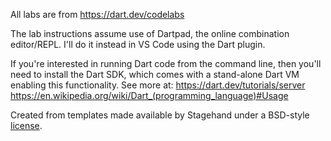 All labs are from https://dart.dev/codelabs

The lab instructions assume use of Dartpad, the online combination editor/REPL.
I'll do it instead in VS Code using the Dart plugin.

If you're interested in running Dart code from the command line,
then you'll need to install the Dart SDK,
which comes with a stand-alone Dart VM enabling this functionality.
    See more at:
    https://dart.dev/tutorials/server
    https://en.wikipedia.org/wiki/Dart_(programming_language)#Usage


Created from templates made available by Stagehand under a BSD-style
[license](https://github.com/dart-lang/stagehand/blob/master/LICENSE).
